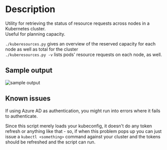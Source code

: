 # Description

Utility for retrieving the status of resource requests across nodes in a Kubernetes cluster.  
Useful for planning capacity.

`./kuberesources.py` gives an overview of the reserved capacity for each node as well as total for the cluster  
`./kuberesources.py -v` lists pods' resource requests on each node, as well. 

## Sample output
![sample output](images/sample.png)


## Known issues
If using Azure AD as authentication, you might run into errors where it fails to authenticate.

Since this script merely loads your kubeconfig, it doesn't do any token refresh or anything like that - so, if when this problem pops up you can just issue a `kubectl <something>` command against your cluster and the tokens should be refreshed and the script can run.
